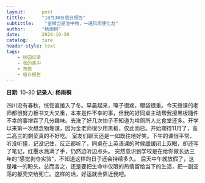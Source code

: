 ```yaml
---
layout:      post
tittle:      "10月30日值日报告"
subtittle:    "金鳞岂是池中物，一遇风雨便化龙"
author:      "杨雨桐"
date:        2024-10-30
catalog:     ture
header-style: text
tags: 
    - 校园记录
    - 我的高中
    - 东辰
    - 值日报告
---
```


**日期**: 10-30
**记录人**: **杨雨桐**

四川没有春秋，恍惚直接入了冬。早晨起来，嗓子很疼，眼袋很重。今天授课的老师都很努力板书又大又重，本来是件不幸的事，但我的好同桌主动帮我擦黑板隨件不幸的事增吞了几分趣味。去洗了好几次怕子不知道为啥厕所人比食堂还多。开学以来第一次想念物理课，因为金老师很少用黑板，仅此而已。开始期待11月了，高二高三的剩菜真的不好吃。
室友们聊天还是一如既往地好笑。下午的课很平常，听没听懂，记没记住，反正都听了，同桌在上英语课的时候缓缓闭上双眼，却还写了笔记，红墨水溅满了手，仍然边听边点头。
突然意识到学校是在给你做长达三年的“感觉剥夺实验”，不知道这样的日子还会持续多久。
后天中午就放假了，这是唯一的盼头。总而言之，还是要把生命中仅限的热情留给当下的生活，把一副空荡的躯壳交给死亡。这样的话，好运就会靠近我吧。

